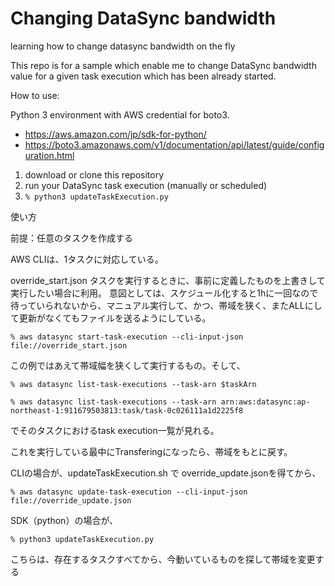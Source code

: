 # Changing DataSync bandwidth
learning how to change datasync bandwidth on the fly

This repo is for a sample which enable me to change DataSync bandwidth value for a given task execution which has been already started. 

How to use:

Python 3 environment with AWS credential for boto3.
- https://aws.amazon.com/jp/sdk-for-python/
- https://boto3.amazonaws.com/v1/documentation/api/latest/guide/configuration.html

1. download or clone this repository
2. run your DataSync task execution (manually or scheduled)
3. ```% python3 updateTaskExecution.py```

使い方

前提：任意のタスクを作成する

AWS CLIは、1タスクに対応している。

override_start.json
タスクを実行するときに、事前に定義したものを上書きして実行したい場合に利用。
意図としては、スケジュール化すると1hに一回なので待っていられないから、マニュアル実行して、かつ、帯域を狭く、またALLにして更新がなくてもファイルを送るようにしている。

```
% aws datasync start-task-execution --cli-input-json file://override_start.json
```

この例ではあえて帯域幅を狭くして実行するもの。そして、

```
% aws datasync list-task-executions --task-arn $taskArn

% aws datasync list-task-executions --task-arn arn:aws:datasync:ap-northeast-1:911679503813:task/task-0c026111a1d2225f8
```

でそのタスクにおけるtask execution一覧が見れる。

これを実行している最中にTransferingになったら、帯域をもとに戻す。

CLIの場合が、updateTaskExecution.sh で override_update.jsonを得てから、

```
% aws datasync update-task-execution --cli-input-json file://override_update.json
```

SDK（python）の場合が、
```
% python3 updateTaskExecution.py
```
こちらは、存在するタスクすべてから、今動いているものを探して帯域を変更する
